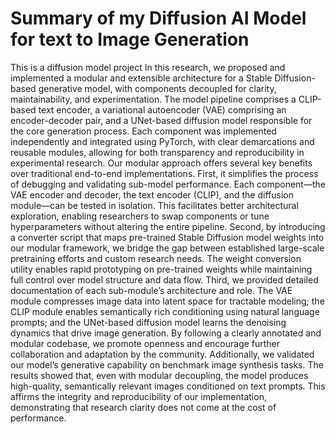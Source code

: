 # Summary of my Diffusion AI Model for text to Image Generation
This is a diffusion model project
In this research, we proposed and implemented a modular and extensible
architecture for a Stable Diffusion-based generative model, with components
decoupled for clarity, maintainability, and experimentation. The model pipeline
comprises a CLIP-based text encoder, a variational autoencoder (VAE)
comprising an encoder-decoder pair, and a UNet-based diffusion model
responsible for the core generation process. Each component was
implemented independently and integrated using PyTorch, with clear
demarcations and reusable modules, allowing for both transparency and
reproducibility in experimental research.
Our modular approach offers several key benefits over traditional end-to-end
implementations. First, it simplifies the process of debugging and validating
sub-model performance. Each component—the VAE encoder and decoder, the
text encoder (CLIP), and the diffusion module—can be tested in isolation. This
facilitates better architectural exploration, enabling researchers to swap
components or tune hyperparameters without altering the entire pipeline.
Second, by introducing a converter script that maps pre-trained Stable
Diffusion model weights into our modular framework, we bridge the gap
between established large-scale pretraining efforts and custom research needs.
The weight conversion utility enables rapid prototyping on pre-trained weights
while maintaining full control over model structure and data flow.
Third, we provided detailed documentation of each sub-module’s architecture
and role. The VAE module compresses image data into latent space for
tractable modeling; the CLIP module enables semantically rich conditioning
using natural language prompts; and the UNet-based diffusion model learns
the denoising dynamics that drive image generation. By following a clearly
annotated and modular codebase, we promote openness and encourage
further collaboration and adaptation by the community.
Additionally, we validated our model’s generative capability on benchmark
image synthesis tasks. The results showed that, even with modular decoupling,
the model produces high-quality, semantically relevant images conditioned on
text prompts. This affirms the integrity and reproducibility of our implementation, demonstrating that research clarity does not come at the cost
of performance.
